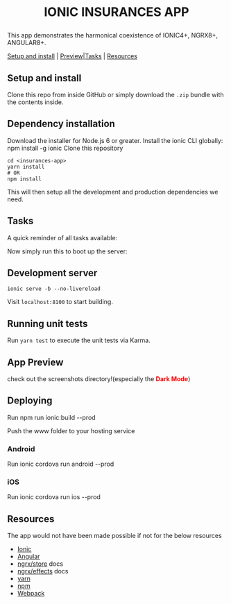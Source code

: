 <h1 align="center">

IONIC INSURANCES APP
</h1>


This app demonstrates the harmonical coexistence of IONIC4+, NGRX8+, ANGULAR8+. 


[Setup and install](#setup-and-install) | [Preview](#app-preview)|[Tasks](#tasks) |
[Resources](#resources)

## Setup and install

Clone this repo from inside GitHub  or
simply download the `.zip` bundle with the contents inside.

## Dependency installation

Download the installer for Node.js 6 or greater.
Install the ionic CLI globally: npm install -g ionic
Clone this repository

```
cd <insurances-app>
yarn install
# OR
npm install
```

This will then setup all the development and production dependencies we need.

## Tasks

A quick reminder of all tasks available:

Now simply run this to boot up the server:

## Development server

```
ionic serve -b --no-livereload

```

Visit `localhost:8100` to start building.

## Running unit tests
Run `yarn test` to execute the unit tests via Karma.


## App Preview
check out the screenshots directory!(especially the <b style='color:red'>Dark Mode</b>)



## Deploying

Run npm run ionic:build --prod

Push the www folder to your hosting service

### Android
Run ionic cordova run android --prod

### iOS
Run ionic cordova run ios --prod


## Resources

The app would not have been made possible if not for the below resources

* [Ionic](https://ionicframework.com/docs)
* [Angular](https://angular.io)
* [ngrx/store](https://github.com/ngrx/platform/blob/master/docs/store/README.md)
  docs
* [ngrx/effects](https://github.com/ngrx/platform/blob/master/docs/effects/README.md)
  docs
* [yarn](https://yarnpkg.com)
* [npm](https://www.npmjs.com/)
* [Webpack](https://webpack.js.org/)
